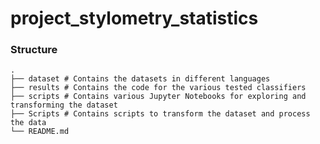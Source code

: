 # project_stylometry_statistics

### Structure

    .
    ├── dataset # Contains the datasets in different languages
    ├── results # Contains the code for the various tested classifiers
    ├── scripts # Contains various Jupyter Notebooks for exploring and transforming the dataset
    ├── Scripts # Contains scripts to transform the dataset and process the data
    └── README.md
